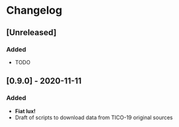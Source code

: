 # Changelog

## [Unreleased]
### Added
- TODO

## [0.9.0] - 2020-11-11
### Added
- **Fiat lux!**
- Draft of scripts to download data from TICO-19 original sources
